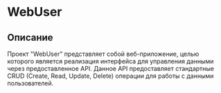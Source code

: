 # WebUser
## Описание
Проект "WebUser" представляет собой веб-приложение, целью которого является реализация интерфейса для управления данными через предоставленное API. Данное API предоставляет стандартные CRUD (Create, Read, Update, Delete) операции для работы с данными пользователей.